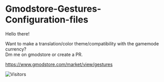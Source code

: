 # Gmodstore-Gestures-Configuration-files

Hello there!  

Want to make a translation/color theme/compatibility with the gamemode currency?  
Dm me on gmodstore or create a PR.

https://www.gmodstore.com/market/view/gestures

<img alt="Visitors" src="https://visitor-badge.laobi.icu/badge?page_id=Be1zebub.Gmodstore-Gestures-Configuration-files"/> 
